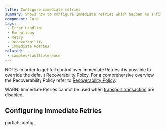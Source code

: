 ```yaml
---
title: Configure immediate retries
summary: Shows how to configure immediate retries which happen as a first stage of the default recoverability behavior.
component: Core
tags:
 - Error Handling
 - Exceptions
 - Retry
 - Recoverability
 - Immediate Retries
related:
 - samples/faulttolerance
---
```


NOTE: In order to get full control over Immediate Retries it is possible to override the default Recoverability Policy. For a comprehensive overview the Recoverability Policy refer to [Recoverability Policy](/nservicebus/recoverability/custom-recoverability-policy.md).

WARN: Immediate Retries cannot be used when [transport transaction](/nservicebus/transports/transactions.md) are disabled.


## Configuring Immediate Retries

partial: config